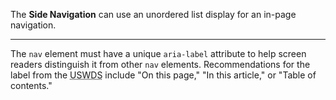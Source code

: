 The **Side Navigation** can use an unordered list display for an in-page navigation.

---

The `nav` element must have a unique `aria-label` attribute to help screen readers distinguish it from other `nav` elements. Recommendations for the label from the <abbr title="The U.S. Web Design System">USWDS</abbr> include "On this page," "In this article," or "Table of contents."